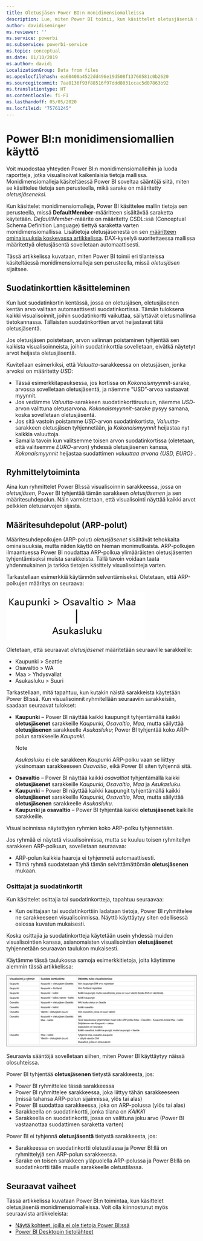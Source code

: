 ```yaml
---
title: Oletusjäsen Power BI:n monidimensiomalleissa
description: Lue, miten Power BI toimii, kun käsittelet oletusjäseniä monidimensiomalleissa
author: davidiseminger
ms.reviewer: ''
ms.service: powerbi
ms.subservice: powerbi-service
ms.topic: conceptual
ms.date: 01/10/2019
ms.author: davidi
LocalizationGroup: Data from files
ms.openlocfilehash: ea60400a4522dd496e19d508f13760581c0b2620
ms.sourcegitcommit: 7aa0136f93f88516f97ddd8031ccac5d07863b92
ms.translationtype: HT
ms.contentlocale: fi-FI
ms.lasthandoff: 05/05/2020
ms.locfileid: "75761245"
---
```

# <a name="work-with-multidimensional-models-in-power-bi"></a>Power BI:n monidimensiomallien käyttö

Voit muodostaa yhteyden Power BI:n monidimensiomalleihin ja luoda raportteja, jotka visualisoivat kaikenlaisia tietoja mallissa. Monidimensiomalleja käsiteltäessä Power BI soveltaa sääntöjä siitä, miten se käsittelee tietoja sen perusteella, mikä sarake on määritetty *oletusjäseneksi*. 

Kun käsittelet monidimensiomalleja, Power BI käsittelee mallin tietoja sen perusteella, missä **DefaultMember**-määritteen sisältävää saraketta käytetään. *DefaultMember*-määrite on määritetty CSDL:ssä (Conceptual Schema Definition Language) tiettyä saraketta varten monidimensiomallissa. Lisätietoja oletusjäsenestä on sen [määritteen ominaisuuksia koskevassa artikkelissa](https://docs.microsoft.com/sql/analysis-services/multidimensional-models/attribute-properties-define-a-default-member?view=sql-server-2017). DAX-kyselyä suoritettaessa mallissa määritettyä oletusjäsentä sovelletaan automaattisesti.

Tässä artikkelissa kuvataan, miten Power BI toimii eri tilanteissa käsiteltäessä monidimensiomalleja sen perusteella, missä *oletusjäsen* sijaitsee. 

## <a name="working-with-filter-cards"></a>Suodatinkorttien käsitteleminen

Kun luot suodatinkortin kentässä, jossa on oletusjäsen, oletusjäsenen kentän arvo valitaan automaattisesti suodatinkortissa. Tämän tuloksena kaikki visualisoinnit, joihin suodatinkortti vaikuttaa, säilyttävät oletusmallinsa tietokannassa. Tällaisten suodatinkorttien arvot heijastavat tätä oletusjäsentä.

Jos oletusjäsen poistetaan, arvon valinnan poistaminen tyhjentää sen kaikista visualisoinneista, joihin suodatinkorttia sovelletaan, eivätkä näytetyt arvot heijasta oletusjäsentä.

Kuvitellaan esimerkiksi, että *Valuutta*-sarakkeessa on oletusjäsen, jonka arvoksi on määritetty *USD*:

* Tässä esimerkkitapauksessa, jos kortissa on *Kokonaismyynnit*-sarake, arvossa sovelletaan oletusjäsentä, ja näemme ”USD”-arvoa vastaavat myynnit.
* Jos vedämme *Valuutta*-sarakkeen suodatinkorttiruutuun, näemme *USD*-arvon valittuna oletusarvona. *Kokonaismyynnit*-sarake pysyy samana, koska sovelletaan oletusjäsentä.
* Jos sitä vastoin poistamme *USD*-arvon suodatinkortista, *Valuutta*-sarakkeen oletusjäsen tyhjennetään, ja *Kokonaismyynnit* heijastaa nyt kaikkia valuuttoja.
* Samalla tavoin kun valitsemme toisen arvon suodatinkortissa (oletetaan, että valitsemme *EURO*-arvon) yhdessä oletusjäsenen kanssa, *Kokonaismyynnit* heijastaa suodattimen *valuuttaa arvona {USD, EURO}* .

## <a name="grouping-behavior"></a>Ryhmittelytoiminta

Aina kun ryhmittelet Power BI:ssä visualisoinnin sarakkeessa, jossa on *oletusjäsen*, Power BI tyhjentää tämän sarakkeen *oletusjäsenen* ja sen määritesuhdepolun. Näin varmistetaan, että visualisointi näyttää kaikki arvot pelkkien oletusarvojen sijasta.

## <a name="attribute-relationship-paths-arps"></a>Määritesuhdepolut (ARP-polut)

Määritesuhdepolkujen (ARP-polut) *oletusjäsenet* sisältävät tehokkaita ominaisuuksia, mutta niiden käyttö on hieman monimutkaista. ARP-polkujen ilmaantuessa Power BI noudattaa ARP-polkua ylimääräisten oletusjäsenten tyhjentämiseksi muista sarakkeista. Tällä tavoin voidaan taata yhdenmukainen ja tarkka tietojen käsittely visualisointeja varten.

Tarkastellaan esimerkkiä käytännön selventämiseksi. Oletetaan, että ARP-polkujen määritys on seuraava:

![ARP-polut monidimensiomallissa](media/desktop-default-member-multidimensional-models/default-members_01.png)

Oletetaan, että seuraavat *oletusjäsenet* määritetään seuraaville sarakkeille:

* Kaupunki > Seattle
* Osavaltio > WA
* Maa > Yhdysvallat
* Asukasluku > Suuri

Tarkastellaan, mitä tapahtuu, kun kutakin näistä sarakkeista käytetään Power BI:ssä. Kun visualisoinnit ryhmitellään seuraaviin sarakkeisiin, saadaan seuraavat tulokset:

* **Kaupunki** – Power BI näyttää kaikki kaupungit tyhjentämällä kaikki **oletusjäsenet** sarakkeille *Kaupunki*, *Osavaltio*, *Maa*, mutta säilyttää **oletusjäsenen** sarakkeelle *Asukasluku*; Power BI tyhjentää koko ARP-polun sarakkeelle *Kaupunki*.
    > [!NOTE]
    > *Asukasluku* ei ole sarakkeen *Kaupunki* ARP-polku vaan se liittyy yksinomaan sarakkeeseen *Osavaltio*, eikä Power BI siten tyhjennä sitä.
* **Osavaltio** – Power BI näyttää kaikki *osavaltiot* tyhjentämällä kaikki **oletusjäsenet** sarakkeille *Kaupunki*, *Osavaltio*, *Maa* ja *Asukasluku*.
* **Kaupunki** – Power BI näyttää kaikki kaupungit tyhjentämällä kaikki **oletusjäsenet** sarakkeille *Kaupunki*, *Osavaltio*, *Maa*, mutta säilyttää **oletusjäsenen** sarakkeelle *Asukasluku*.
* **Kaupunki ja osavaltio** – Power BI tyhjentää kaikki **oletusjäsenet** kaikille sarakkeille.

Visualisoinnissa näytettyjen ryhmien koko ARP-polku tyhjennetään. 

Jos ryhmää ei näytetä visualisoinnissa, mutta se kuuluu toisen ryhmitellyn sarakkeen ARP-polkuun, sovelletaan seuraavaa:

* ARP-polun kaikkia haaroja ei tyhjennetä automaattisesti.
* Tämä ryhmä suodatetaan yhä tämän selvittämättömän **oletusjäsenen** mukaan.

### <a name="slicers-and-filter-cards"></a>Osittajat ja suodatinkortit

Kun käsittelet osittajia tai suodatinkortteja, tapahtuu seuraavaa:

* Kun osittajaan tai suodatinkorttiin ladataan tietoja, Power BI ryhmittelee ne sarakkeeseen visualisoinnissa. Näyttö käyttäytyy siten edellisessä osiossa kuvatun mukaisesti.

Koska osittajia ja suodatinkortteja käytetään usein yhdessä muiden visualisointien kanssa, asianomaisten visualisointien **oletusjäsenet** tyhjennetään seuraavan taulukon mukaisesti. 

Käytämme tässä taulukossa samoja esimerkkitietoja, joita käytimme aiemmin tässä artikkelissa:

![Käyttäytyminen tai Power BI:n oletusjäsenen tyhjentäminen ohittajien ja suodatinkorttien kanssa](media/desktop-default-member-multidimensional-models/default-members_02.png)

Seuraavia sääntöjä sovelletaan siihen, miten Power BI käyttäytyy näissä olosuhteissa.

Power BI tyhjentää **oletusjäsenen** tietystä sarakkeesta, jos:

* Power BI ryhmittelee tässä sarakkeessa
* Power BI ryhmittelee sarakkeessa, joka liittyy tähän sarakkeeseen (missä tahansa ARP-polun sijainnissa, ylös tai alas)
* Power BI suodattaa sarakkeessa, joka on ARP-polussa (ylös tai alas)
* Sarakkeella on suodatinkortti, jonka tilana on *KAIKKI*
* Sarakkeella on suodatinkortti, jossa on valittuna joku arvo (Power BI vastaanottaa suodattimen saraketta varten)

Power BI ei tyhjennä **oletusjäsentä** tietystä sarakkeesta, jos:

* Sarakkeessa on suodatinkortti oletustilassa ja Power BI:llä on ryhmittelyjä sen ARP-polun sarakkeessa.
* Sarake on toisen sarakkeen yläpuolella ARP-polussa ja Power BI:llä on suodatinkortti tälle muulle sarakkeelle oletustilassa.


## <a name="next-steps"></a>Seuraavat vaiheet

Tässä artikkelissa kuvataan Power BI:n toimintaa, kun käsittelet oletusjäseniä monidimensiomalleissa. Voit olla kiinnostunut myös seuraavista artikkeleista: 

* [Näytä kohteet, joilla ei ole tietoja Power BI:ssä](desktop-show-items-no-data.md)
* [Power BI Desktopin tietolähteet](desktop-data-sources.md)

